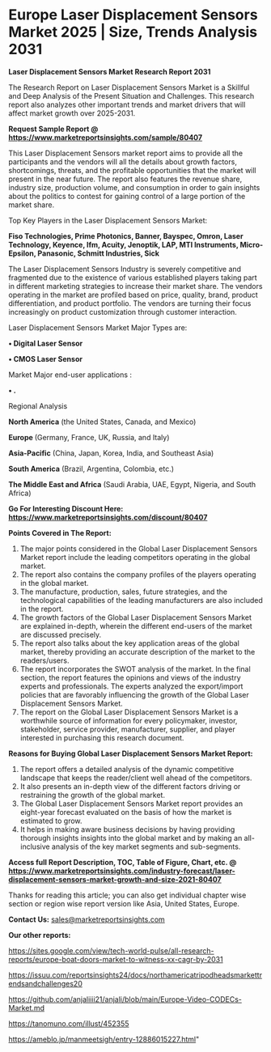 # Europe Laser Displacement Sensors Market 2025 | Size, Trends Analysis 2031

<strong>Laser Displacement Sensors Market Research Report 2031</strong>

The Research Report on Laser Displacement Sensors Market is a Skillful and Deep Analysis of the Present Situation and Challenges. This research report also analyzes other important trends and market drivers that will affect market growth over 2025-2031.

<strong>Request Sample Report @ <a href=https://www.marketreportsinsights.com/sample/80407>https://www.marketreportsinsights.com/sample/80407</a></strong>

This Laser Displacement Sensors market report aims to provide all the participants and the vendors will all the details about growth factors, shortcomings, threats, and the profitable opportunities that the market will present in the near future. The report also features the revenue share, industry size, production volume, and consumption in order to gain insights about the politics to contest for gaining control of a large portion of the market share.

Top Key Players in the Laser Displacement Sensors Market:

<strong>Fiso Technologies, Prime Photonics, Banner, Bayspec, Omron, Laser Technology, Keyence, Ifm, Acuity, Jenoptik, LAP, MTI Instruments, Micro-Epsilon, Panasonic, Schmitt Industries, Sick</strong>

The Laser Displacement Sensors Industry is severely competitive and fragmented due to the existence of various established players taking part in different marketing strategies to increase their market share. The vendors operating in the market are profiled based on price, quality, brand, product differentiation, and product portfolio. The vendors are turning their focus increasingly on product customization through customer interaction.

Laser Displacement Sensors Market Major Types are:

<strong>• Digital Laser Sensor

• CMOS Laser Sensor</strong>

Market Major end-user applications :

<strong>• .</strong>

Regional Analysis

</u><strong><b>North America</b></strong> (the United States, Canada, and Mexico)

<strong><b>Europe </b></strong>(Germany, France, UK, Russia, and Italy)

<strong><b>Asia-Pacific</b></strong> (China, Japan, Korea, India, and Southeast Asia)

<strong><b>South America</b></strong> (Brazil, Argentina, Colombia, etc.)

<strong><b>The Middle East and Africa</b></strong> (Saudi Arabia, UAE, Egypt, Nigeria, and South Africa)

<strong>Go For Interesting Discount Here: <a href=https://www.marketreportsinsights.com/discount/80407>https://www.marketreportsinsights.com/discount/80407</a></strong>

<strong>Points Covered in The Report:</strong>
<ol>
  <li>The major points considered in the Global Laser Displacement Sensors Market report include the leading competitors operating in the global market.</li>
  <li>The report also contains the company profiles of the players operating in the global market.</li>
  <li>The manufacture, production, sales, future strategies, and the technological capabilities of the leading manufacturers are also included in the report.</li>
  <li>The growth factors of the Global Laser Displacement Sensors Market are explained in-depth, wherein the different end-users of the market are discussed precisely.</li>
  <li>The report also talks about the key application areas of the global market, thereby providing an accurate description of the market to the readers/users.</li>
  <li>The report incorporates the SWOT analysis of the market. In the final section, the report features the opinions and views of the industry experts and professionals. The experts analyzed the export/import policies that are favorably influencing the growth of the Global Laser Displacement Sensors Market.</li>
  <li>The report on the Global Laser Displacement Sensors Market is a worthwhile source of information for every policymaker, investor, stakeholder, service provider, manufacturer, supplier, and player interested in purchasing this research document.</li>
</ol>
<strong>Reasons for Buying Global Laser Displacement Sensors Market Report:</strong>

<ol>
  <li>The report offers a detailed analysis of the dynamic competitive landscape that keeps the reader/client well ahead of the competitors.</li>
  <li>It also presents an in-depth view of the different factors driving or restraining the growth of the global market.</li>
  <li>The Global Laser Displacement Sensors Market report provides an eight-year forecast evaluated on the basis of how the market is estimated to grow.</li>
  <li>It helps in making aware business decisions by having providing thorough insights insights into the global market and by making an all-inclusive analysis of the key market segments and sub-segments.</li>
</ol>
<strong>Access full Report Description, TOC, Table of Figure, Chart, etc. @ <a href=https://www.marketreportsinsights.com/industry-forecast/laser-displacement-sensors-market-growth-and-size-2021-80407>https://www.marketreportsinsights.com/industry-forecast/laser-displacement-sensors-market-growth-and-size-2021-80407</a></strong>


Thanks for reading this article; you can also get individual chapter wise section or region wise report version like Asia, United States, Europe.

<strong>Contact Us:</strong>
sales@marketreportsinsights.com

<strong>Our other reports:</strong>

<a href=https://sites.google.com/view/tech-world-pulse/all-research-reports/europe-boat-doors-market-to-witness-xx-cagr-by-2031>https://sites.google.com/view/tech-world-pulse/all-research-reports/europe-boat-doors-market-to-witness-xx-cagr-by-2031</a>

<a href=https://issuu.com/reportsinsights24/docs/northamericatripodheadsmarkettrendsandchallenges20>https://issuu.com/reportsinsights24/docs/northamericatripodheadsmarkettrendsandchallenges20</a>

<a href=https://github.com/anjaliiii21/anjali/blob/main/Europe-Video-CODECs-Market.md>https://github.com/anjaliiii21/anjali/blob/main/Europe-Video-CODECs-Market.md</a>

<a href=https://tanomuno.com/illust/452355>https://tanomuno.com/illust/452355</a>

<a href=https://ameblo.jp/manmeetsigh/entry-12886015227.html>https://ameblo.jp/manmeetsigh/entry-12886015227.html</a>"
